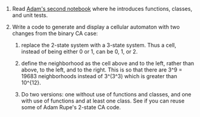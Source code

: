 1. Read [Adam's second notebook](https://github.com/leknox/Scientific-Python-Tutorials/blob/master/02%20Functions%20and%20Classes.ipynb) where he introduces functions, classes, and unit tests.

2. Write a code to generate and display a cellular automaton with two changes from the binary CA case:

    1. replace the 2-state system with a 3-state system. Thus a cell, instead of being either 0 or 1, can be 0, 1, or 2.

    2. define the neighborhood as the cell above and to the left, rather than above, to the left, and to the right. This is so that there are 3^9 = 19683 neighborhoods instead of 3^(3^3) which is greater than 10^{12}. 

    3. Do two versions: one without use of functions and classes, and one with use of functions and at least one class. See if you can reuse some of Adam Rupe's 2-state CA code. 